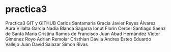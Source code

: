 # practica3
Practica3 GIT y GITHUB
Carlos Santamaría Gracia
Javier Reyes Álvarez
Aura Villalta Garcia
Nadia Blanca Sagarra
Ionut Florin Cercel
Santiago Saenz de Santa Maria
Cristina Ramos de Francisco
Juan Abad Hernández
Víctor Giménez Royo
Adrian Remolar
Cristhian Dávila
Andres Esteo
Eduardo Vallejo
Juan David Salazar
Simon Rivas
